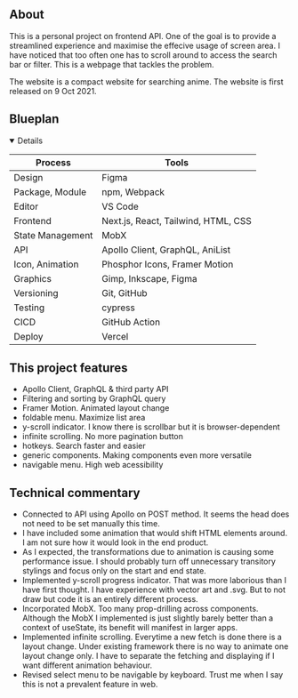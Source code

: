## About
This is a personal project on frontend API. One of the goal is to provide a streamlined experience and maximise the
effecive usage of screen area. I have noticed that too often one has to scroll around to access the search bar or filter. This is a webpage that tackles the problem.

The website is a compact website for searching anime. The website is first released on 9 Oct 2021.

## Blueplan
<details open>

| Process         | Tools                               |
|-----------------|-------------------------------------|
| Design          | Figma                               |
| Package, Module | npm, Webpack                        |
| Editor          | VS Code                             |
| Frontend        | Next.js, React, Tailwind, HTML, CSS |
| State Management| MobX                                |
| API             | Apollo Client, GraphQL, AniList     |
| Icon, Animation | Phosphor Icons, Framer Motion       |
| Graphics        | Gimp, Inkscape, Figma               |
| Versioning      | Git, GitHub                         |
| Testing         | cypress                             |
| CICD            | GitHub Action                       |
| Deploy          | Vercel                              |

</details>

## This project features

<ul>
    <li>Apollo Client, GraphQL & third party API</li>
    <li>Filtering and sorting by GraphQL query</li>
    <li>Framer Motion. Animated layout change</li>
    <li>foldable menu. Maximize list area</li>
    <li>y-scroll indicator. I know there is scrollbar but it is browser-dependent</li>
    <li>infinite scrolling. No more pagination button</li>
    <li>hotkeys. Search faster and easier</li>
    <li>generic components. Making components even more versatile</li>
    <li>navigable menu. High web acessibility</li>
</ul>

## Technical commentary

<ul>
    <li>Connected to API using Apollo on POST method. It seems the head does not need to be set manually this time.</li>
    <li>I have included some animation that would shift HTML elements around. I am not sure how it would look in the end product.
    <li>As I expected, the transformations due to animation is causing some performance issue. I should probably turn off
        unnecessary transitory stylings and focus only on the start and end state.</li>
    <li>Implemented y-scroll progress indicator. That was more laborious than I have first thought. I have experience with
        vector art and .svg. But to not draw but code it is an entirely different process.</li>
    <li>Incorporated MobX. Too many prop-drilling across components. Although the MobX I implemented is just slightly barely
        better than a context of useState, its benefit will manifest in larger apps. 
    </li>
    <li>Implemented infinite scrolling. Everytime a new fetch is done there is a layout change. Under existing framework there is no way to animate one layout change only. I have to separate the fetching and displaying if I want different animation behaviour.
    </li>
    <li>Revised select menu to be navigable by keyboard. Trust me when I say this is not a prevalent feature in web.
</ul>